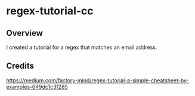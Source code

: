 # regex-tutorial-cc

## Overview

I created a tutorial for a regex that matches an email address.

## Credits

https://medium.com/factory-mind/regex-tutorial-a-simple-cheatsheet-by-examples-649dc1c3f285
